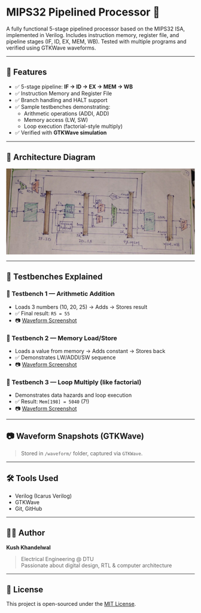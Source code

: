 # MIPS32 Pipelined Processor 🚀

A fully functional 5-stage pipelined processor based on the MIPS32 ISA, implemented in Verilog. Includes instruction memory, register file, and pipeline stages (IF, ID, EX, MEM, WB). Tested with multiple programs and verified using GTKWave waveforms.

---

## 📌 Features

- ✅ 5-stage pipeline: **IF → ID → EX → MEM → WB**
- ✅ Instruction Memory and Register File
- ✅ Branch handling and HALT support
- ✅ Sample testbenches demonstrating:
  - Arithmetic operations (ADDI, ADD)
  - Memory access (LW, SW)
  - Loop execution (factorial-style multiply)
- ✅ Verified with **GTKWave simulation**

---

## 🧠 Architecture Diagram

![Block Diagram](/waveform/Pipelining_Architecture.jpeg)

---



## 🧪 Testbenches Explained

### 🔹 Testbench 1 — Arithmetic Addition

- Loads 3 numbers (10, 20, 25) → Adds → Stores result
- ✅ Final result: `R5 = 55`
- 📷 [Waveform Screenshot](./waveform/waveform1.png)

### 🔹 Testbench 2 — Memory Load/Store

- Loads a value from memory → Adds constant → Stores back
- ✅ Demonstrates LW/ADDI/SW sequence
- 📷 [Waveform Screenshot](./waveform/waveform2.png)

### 🔹 Testbench 3 — Loop Multiply (like factorial)

- Demonstrates data hazards and loop execution
- ✅ Result: `Mem[198] = 5040` (7!)
- 📷 [Waveform Screenshot](./waveform/waveform3.png)

---

## 📷 Waveform Snapshots (GTKWave)

> Stored in `/waveform/` folder, captured via `GTKWave`.

---

## 🛠️ Tools Used

- Verilog (Icarus Verilog)
- GTKWave
- Git, GitHub

---

## 👨‍💻 Author

**Kush Khandelwal**  
> Electrical Engineering @ DTU  
> Passionate about digital design, RTL & computer architecture

---

## 📎 License

This project is open-sourced under the [MIT License](LICENSE).
